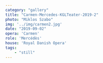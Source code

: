 ```yaml
---
category: "gallery"
title: "Carmen-Mercedes-KGLTeater-2019-2"
photo: "Miklos Szabo"
img: '../img/carmen2.jpg'
date: "2019-09-02"
opera: 'Carmen'
role: 'Mercédès'
house: 'Royal Danish Opera'
tags:
    - "still"
---
```

